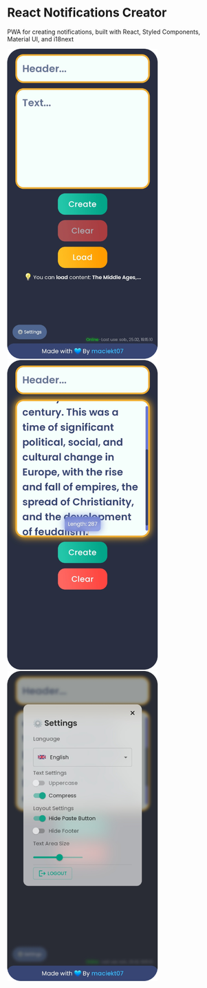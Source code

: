# React Notifications Creator

PWA for creating notifications, built with React, Styled Components, Material UI, and i18next

<img style="width:350px" src="img/img1.png" /><br />
<img style="width:350px" src="img/img2.png" /><br />
<img style="width:350px" src="img/img3.png" /><br />
